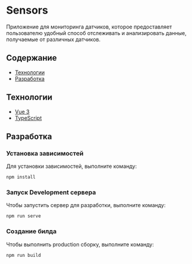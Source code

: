 # Sensors
Приложение для мониторинга датчиков, которое предоставляет пользователю удобный способ отслеживать и анализировать данные, получаемые от различных датчиков.

## Содержание
- [Технологии](#технологии)
- [Разработка](#разработка)

## Технологии
- [Vue 3](https://v3.ru.vuejs.org/)
- [TypeScript](https://www.typescriptlang.org/)

## Разработка

### Установка зависимостей
Для установки зависимостей, выполните команду:
```sh
npm install
```

### Запуск Development сервера
Чтобы запустить сервер для разработки, выполните команду:
```sh
npm run serve
```

### Создание билда
Чтобы выполнить production сборку, выполните команду: 
```sh
npm run build
```

